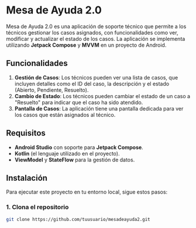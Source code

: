 # Mesa de Ayuda 2.0

Mesa de Ayuda 2.0 es una aplicación de soporte técnico que permite a los técnicos gestionar los casos asignados, con funcionalidades como ver, modificar y actualizar el estado de los casos. La aplicación se implementa utilizando **Jetpack Compose** y **MVVM** en un proyecto de Android.

## Funcionalidades

1. **Gestión de Casos**: Los técnicos pueden ver una lista de casos, que incluyen detalles como el ID del caso, la descripción y el estado (Abierto, Pendiente, Resuelto).
2. **Cambio de Estado**: Los técnicos pueden cambiar el estado de un caso a "Resuelto" para indicar que el caso ha sido atendido.
3. **Pantalla de Casos**: La aplicación tiene una pantalla dedicada para ver los casos que están asignados al técnico.

## Requisitos

- **Android Studio** con soporte para **Jetpack Compose**.
- **Kotlin** (el lenguaje utilizado en el proyecto).
- **ViewModel** y **StateFlow** para la gestión de datos.

## Instalación

Para ejecutar este proyecto en tu entorno local, sigue estos pasos:

### 1. Clona el repositorio

```bash
git clone https://github.com/tuusuario/mesadeayuda2.git
